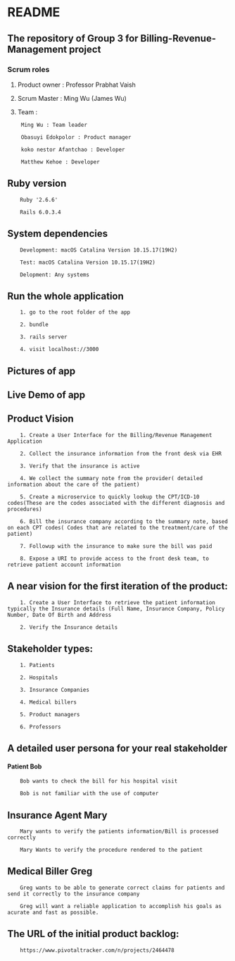 # README

## The repository of Group 3 for Billing-Revenue-Management project

### Scrum roles

1. Product owner : Professor Prabhat Vaish

2. Scrum Master : Ming Wu (James Wu)

3. Team : 

        Ming Wu : Team leader

        Obasuyi Edokpolor : Product manager

        koko nestor Afantchao : Developer

        Matthew Kehoe : Developer

## Ruby version

        Ruby '2.6.6'

        Rails 6.0.3.4

## System dependencies

        Development: macOS Catalina Version 10.15.17(19H2)

        Test: macOS Catalina Version 10.15.17(19H2)

        Delopment: Any systems

## Run the whole application

        1. go to the root folder of the app

        2. bundle

        3. rails server

        4. visit localhost://3000

## Pictures of app

## Live Demo of app

## Product Vision

        1. Create a User Interface for the Billing/Revenue Management Application

        2. Collect the insurance information from the front desk via EHR

        3. Verify that the insurance is active

        4. We collect the summary note from the provider( detailed information about the care of the patient)

        5. Create a microservice to quickly lookup the CPT/ICD-10 codes(These are the codes associated with the different diagnosis and procedures)

        6. Bill the insurance company according to the summary note, based on each CPT codes( Codes that are related to the treatment/care of the patient)

        7. Followup with the insurance to make sure the bill was paid

        8. Expose a URI to provide access to the front desk team, to retrieve patient account information

## A near vision for the first iteration of the product:

        1. Create a User Interface to retrieve the patient information typically the Insurance details (Full Name, Insurance Company, Policy Number, Date Of Birth and Address

        2. Verify the Insurance details

## Stakeholder types:

        1. Patients

        2. Hospitals 

        3. Insurance Companies

        4. Medical billers

        5. Product managers 

        6. Professors

## A detailed user persona for your real stakeholder

#### Patient Bob

        Bob wants to check the bill for his hospital visit

        Bob is not familiar with the use of computer

## Insurance Agent Mary

        Mary wants to verify the patients information/Bill is processed correctly

        Mary Wants to verify the procedure rendered to the patient

## Medical Biller Greg

        Greg wants to be able to generate correct claims for patients and send it correctly to the insurance company

        Greg will want a reliable application to accomplish his goals as acurate and fast as possible.

## The URL of the initial product backlog:
        https://www.pivotaltracker.com/n/projects/2464478
